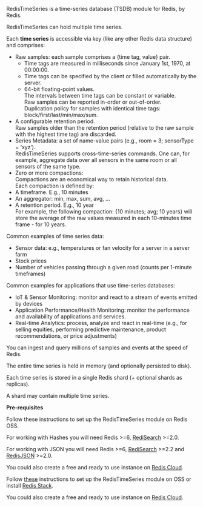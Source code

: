 RedisTimeSeries is a time-series database (TSDB) module for Redis, by Redis.

RedisTimeSeries can hold multiple time series.

Each **time series** is accessible via key (like any other Redis data structure) and comprises:
* Raw samples: each sample comprises a {time tag, value} pair. 
  * Time tags are measured in milliseconds since January 1st, 1970, at 00:00:00.
  * Time tags can be specified by the client or filled automatically by the server.
  * 64-bit floating-point values.
\
The intervals between time tags can be constant or variable.
\
Raw samples can be reported in-order or out-of-order.
\
Duplication policy for samples with identical time tags: block/first/last/min/max/sum.
* A configurable retention period.
\
Raw samples older than the retention period (relative to the raw sample with the highest time tag) are discarded.
* Series Metadata: a set of name-value pairs (e.g., room = 3; sensorType = ‘xyz’).
\
RedisTimeSeries supports cross-time-series commands. One can, for example, aggregate data over all sensors in the same room or all sensors of the same type.
* Zero or more compactions: 
\
Compactions are an economical way to retain historical data.
\
Each compaction is defined by:
* A timeframe. E.g., 10 minutes
* An aggregator: min, max, sum, avg, …
* A retention period. E.g., 10 year
\
For example, the following compaction: {10 minutes; avg; 10 years} will store the average of the raw values measured in each 10-minutes time frame - for 10 years.

Common examples of time series data:
* Sensor data: e.g., temperatures or fan velocity for a server in a server farm
* Stock prices
* Number of vehicles passing through a given road (counts per 1-minute timeframes)

Common examples for applications that use time-series databases:
* IoT & Sensor Monitoring: monitor and react to a stream of events emitted by devices
* Application Performance/Health Monitoring: monitor the performance and availability of applications and services.
* Real-time Analytics: process, analyze and react in real-time (e.g., for selling equities, performing predictive maintenance, product recommendations, or price adjustments)

You can ingest and query millions of samples and events at the speed of Redis.

The entire time series is held in memory (and optionally persisted to disk).

Each time series is stored in a single Redis shard (+ optional shards as replicas).

A shard may contain multiple time series.


**Pre-requisites**


Follow these instructions to set up the RedisTimeSeries module on Redis OSS.

For working with Hashes you will need Redis >=6, [RediSearch](https://oss.redis.com/redisearch/) >=2.0.

For working with JSON you will need Redis >=6, [RediSearch](https://oss.redis.com/redisearch/) >=2.2 and [RedisJSON](https://oss.redis.com/redisjson/) >=2.0.

You could also create a free and ready to use instance on [Redis Cloud](https://redis.com/try-free/?utm_source=redis\&utm_medium=app\&utm_campaign=redisinsight_doc_guide).



Follow [these](https://oss.redis.com/redistimeseries/) instructions to set up the RedisTimeSeries module on OSS or install [Redis Stack](TBD).

You could also create a free and ready to use instance on [Redis Cloud](https://redis.com/try-free/?utm_source=redis\&utm_medium=app\&utm_campaign=redisinsight_doc_guide).
